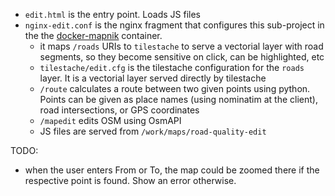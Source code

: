 
- `edit.html` is the entry point. Loads JS files
- `nginx-edit.conf`  is the nginx fragment that configures this sub-project in the the [docker-mapnik](../docker-mapnik) container. 
  * it maps `/roads` URIs to `tilestache` to serve a vectorial layer with road segments, so they become sensitive on click, can be highlighted, etc
  * `tilestache/edit.cfg` is the tilestache configuration for the `roads` layer. It is a vectorial layer served directly by tilestache
  * `/route` calculates a route between two given points using python. Points can be given as place names (using nominatim at the client), road intersections, or GPS coordinates
  * `/mapedit` edits OSM using OsmAPI
  * JS files are served from `/work/maps/road-quality-edit`  

TODO: 
- when the user enters From or To, the map could be zoomed there if the respective point is found. Show an error otherwise.
